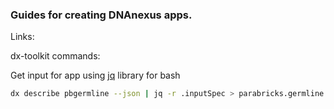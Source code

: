 ### Guides for creating DNAnexus apps.


Links:



dx-toolkit commands:

Get input for app using [jq](https://stedolan.github.io/jq/) library for bash
```bash
dx describe pbgermline --json | jq -r .inputSpec > parabricks.germline.inputTemplate.json
```
